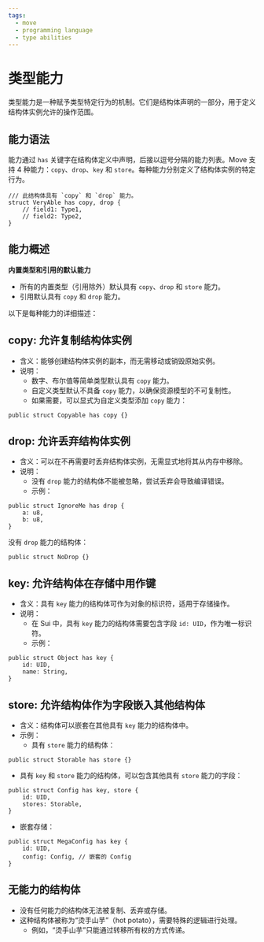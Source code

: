 ```yaml
---
tags:
  - move
  - programming language
  - type abilities
---
```


**类型能力**
============

类型能力是一种赋予类型特定行为的机制。它们是结构体声明的一部分，用于定义结构体实例允许的操作范围。

**能力语法**
------------

能力通过 `has` 关键字在结构体定义中声明，后接以逗号分隔的能力列表。Move 支持 4 种能力：`copy`、`drop`、`key` 和 `store`。每种能力分别定义了结构体实例的特定行为。

```move
/// 此结构体具有 `copy` 和 `drop` 能力。
struct VeryAble has copy, drop {
    // field1: Type1,
    // field2: Type2,
}
```

**能力概述**
------------

**内置类型和引用的默认能力**

- 所有的内置类型（引用除外）默认具有 `copy`、`drop` 和 `store` 能力。
- 引用默认具有 `copy` 和 `drop` 能力。

以下是每种能力的详细描述：

**copy: 允许复制结构体实例**
----------------------------

- 含义：能够创建结构体实例的副本，而无需移动或销毁原始实例。
- 说明：
  - 数字、布尔值等简单类型默认具有 `copy` 能力。
  - 自定义类型默认不具备 `copy` 能力，以确保资源模型的不可复制性。
  - 如果需要，可以显式为自定义类型添加 `copy` 能力：

```move
public struct Copyable has copy {}
```

**drop: 允许丢弃结构体实例**
-----------------------------

- 含义：可以在不再需要时丢弃结构体实例，无需显式地将其从内存中移除。
- 说明：
  - 没有 `drop` 能力的结构体不能被忽略，尝试丢弃会导致编译错误。
  - 示例：

```move
public struct IgnoreMe has drop {
    a: u8,
    b: u8,
}
```

没有 `drop` 能力的结构体：

```move
public struct NoDrop {}
```

**key: 允许结构体在存储中用作键**
-------------------------------

- 含义：具有 `key` 能力的结构体可作为对象的标识符，适用于存储操作。
- 说明：
  - 在 Sui 中，具有 `key` 能力的结构体需要包含字段 `id: UID`，作为唯一标识符。
  - 示例：

```move
public struct Object has key {
    id: UID,
    name: String,
}
```

**store: 允许结构体作为字段嵌入其他结构体**
------------------------------------------

- 含义：结构体可以嵌套在其他具有 `key` 能力的结构体中。
- 示例：
  - 具有 `store` 能力的结构体：

```move
public struct Storable has store {}
```

  - 具有 `key` 和 `store` 能力的结构体，可以包含其他具有 `store` 能力的字段：

```move
public struct Config has key, store {
    id: UID,
    stores: Storable,
}
```

  - 嵌套存储：

```move
public struct MegaConfig has key {
    id: UID,
    config: Config, // 嵌套的 Config
}
```

**无能力的结构体**
------------------

- 没有任何能力的结构体无法被复制、丢弃或存储。
- 这种结构体被称为“烫手山芋”（hot potato），需要特殊的逻辑进行处理。
  - 例如，“烫手山芋”只能通过转移所有权的方式传递。

